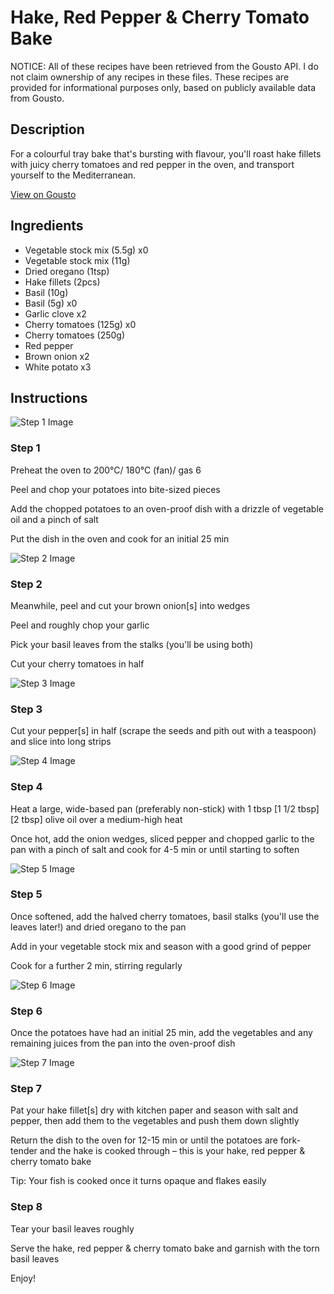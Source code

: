 # Hake, Red Pepper & Cherry Tomato Bake

NOTICE: All of these recipes have been retrieved from the Gousto API. I do not claim ownership of any recipes in these files. These recipes are provided for informational purposes only, based on publicly available data from Gousto.

## Description

For a colourful tray bake that's bursting with flavour, you'll roast hake fillets with juicy cherry tomatoes and red pepper in the oven, and transport yourself to the Mediterranean.

[View on Gousto](https://www.gousto.co.uk/recipes/cookbook/hake-red-pepper-cherry-tomato-bake)

## Ingredients

- Vegetable stock mix (5.5g) x0
- Vegetable stock mix (11g)
- Dried oregano (1tsp)
- Hake fillets (2pcs)
- Basil (10g)
- Basil (5g) x0
- Garlic clove x2
- Cherry tomatoes (125g) x0
- Cherry tomatoes (250g)
- Red pepper
- Brown onion x2
- White potato x3

## Instructions

![Step 1 Image](https://production-media.gousto.co.uk/cms/recipe-step-image/step-1-copy-1729593434511-x200.jpg)

### Step 1

Preheat the oven to 200°C/ 180°C (fan)/ gas 6

Peel and chop your potatoes into bite-sized pieces

Add the chopped potatoes to an oven-proof dish with a drizzle of vegetable oil and a pinch of salt

Put the dish in the oven and cook for an initial 25 min

![Step 2 Image](https://production-media.gousto.co.uk/cms/recipe-step-image/step-2-copy-1729593450907-x200.jpg)

### Step 2

Meanwhile, peel and cut your brown onion[s] into wedges

Peel and roughly chop your garlic

Pick your basil leaves from the stalks (you'll be using both)

Cut your cherry tomatoes in half

![Step 3 Image](https://production-media.gousto.co.uk/cms/recipe-step-image/step-3-copy-1729593466603-x200.jpg)

### Step 3

Cut your pepper[s]<span class="text-danger"> </span>in half (scrape the seeds and pith out with a teaspoon) and slice into long strips

![Step 4 Image](https://production-media.gousto.co.uk/cms/recipe-step-image/step-4-copy-1729593475668-x200.jpg)

### Step 4

Heat a large, wide-based pan (preferably non-stick) with 1 tbsp<span class="text-purple"> [1 1/2 tbsp]</span> <span class="text-danger">[2 tbsp]</span> olive oil over a medium-high heat

Once hot, add the onion wedges, sliced pepper and chopped garlic to the pan with a pinch of salt and cook for 4-5 min or until starting to soften

![Step 5 Image](https://production-media.gousto.co.uk/cms/recipe-step-image/step-5-copy-1729593488008-x200.jpg)

### Step 5

Once softened, add the halved cherry tomatoes, basil stalks (you'll use the leaves later!) and dried oregano to the pan

Add in your vegetable stock mix and season with a good grind of pepper

Cook for a further 2 min, stirring regularly

![Step 6 Image](https://production-media.gousto.co.uk/cms/recipe-step-image/step-6-copy-1729593495710-x200.jpg)

### Step 6

Once the potatoes have had an initial 25 min, add the vegetables and any remaining juices from the pan into the oven-proof dish

![Step 7 Image](https://production-media.gousto.co.uk/cms/recipe-step-image/step-7-copy-1729593512202-x200.jpg)

### Step 7

Pat your hake fillet[s] dry with kitchen paper and season with salt and pepper, then add them to the vegetables and push them down slightly

Return the dish to the oven for 12-15 min or until the potatoes are fork-tender and the hake is cooked through – this is your hake, red pepper & cherry tomato bake

Tip: Your fish is cooked once it turns opaque and flakes easily

### Step 8

Tear your basil leaves roughly

Serve the hake, red pepper & cherry tomato bake and garnish with the torn basil leaves

Enjoy!

